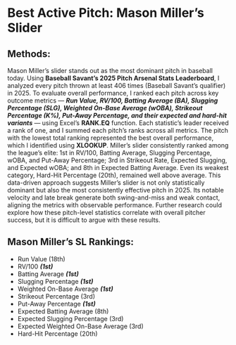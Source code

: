 # __Best Active Pitch: Mason Miller’s Slider__

## __Methods:__ 
Mason Miller’s slider stands out as the most dominant pitch in baseball today. Using __Baseball Savant’s 2025 Pitch Arsenal Stats Leaderboard__, I analyzed every pitch thrown at least 406 times (Baseball Savant’s qualifier) in 2025. To evaluate overall performance, I ranked each pitch across key outcome metrics — ***Run Value, RV/100, Batting Average (BA), Slugging Percentage (SLG), Weighted On-Base Average (wOBA), Strikeout Percentage (K%), Put-Away Percentage, and their expected and hard-hit variants*** — using Excel’s __RANK.EQ__ function. Each statistic’s leader received a rank of one, and I summed each pitch’s ranks across all metrics. The pitch with the lowest total ranking represented the best overall performance, which I identified using __XLOOKUP__.
Miller’s slider consistently ranked among the league’s elite: 1st in RV/100, Batting Average, Slugging Percentage, wOBA, and Put-Away Percentage; 3rd in Strikeout Rate, Expected Slugging, and Expected wOBA; and 8th in Expected Batting Average. Even its weakest category, Hard-Hit Percentage (20th), remained well above average.
This data-driven approach suggests Miller’s slider is not only statistically dominant but also the most consistently effective pitch in 2025. Its notable velocity and late break generate both swing-and-miss and weak contact, aligning the metrics with observable performance. Further research could explore how these pitch-level statistics correlate with overall pitcher success, but it is difficult to argue with these results.

## __Mason Miller’s SL Rankings:__
- Run Value (18th)
- RV/100 ***(1st)***
- Batting Average ***(1st)***
- Slugging Percentage ***(1st)***
- Weighted On-Base Average ***(1st)***
- Strikeout Percentage (3rd)
- Put-Away Percentage ***(1st)***
- Expected Batting Average (8th)
- Expected Slugging Percentage (3rd)
- Expected Weighted On-Base Average (3rd)
- Hard-Hit Percentage (20th)
